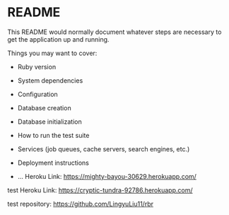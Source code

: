 # README

This README would normally document whatever steps are necessary to get the
application up and running.

Things you may want to cover:

* Ruby version

* System dependencies

* Configuration

* Database creation

* Database initialization

* How to run the test suite

* Services (job queues, cache servers, search engines, etc.)

* Deployment instructions

* ...
Heroku Link: https://mighty-bayou-30629.herokuapp.com/

test Heroku Link: https://cryptic-tundra-92786.herokuapp.com/

test repository: https://github.com/LingyuLiu11/rbr
